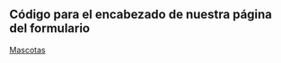 ## Código para el encabezado de nuestra página del formulario

<!doctype html>
<html lang="es">
<!--
CRUD con SQL Server y PHP
================================
Este archivo define un encabezado que es
incluido y reutilizado por otros archivos
================================
Plantilla inicial de Bootstrap 4
 
-->

<head>
    <meta charset="utf-8">
    <meta name="viewport" content="width=device-width, initial-scale=1, shrink-to-fit=no">
    <meta name="description" content="Conexión de PHP con SQL Server usando PDO">
    <title>Formulario de mascotas</title>
    <!-- Cargar el CSS de Boostrap-->
    <link href="\Styles\bootstrap.min.css" rel="stylesheet">
    <script src="\Scripts\jquery.js"></script>
    <script src="\Scripts\bootstrap.min.js"></script>
    <!-- Cargar estilos propios -->
    <link href="\Styles\style.css" rel="stylesheet">
    <script type="text/javascript" src="\Scripts\mascotas.js"></script>
</head>

<body>
    <!-- Definición del menú -->
    <nav class="navbar navbar-expand-md navbar-dark bg-dark fixed-top">
        <a class="navbar-brand" target="_blank" href="">Mascotas</a>
        <div class="collapse navbar-collapse" id="miNavbar">
         <!--   <ul class="navbar-nav mr-auto">
                <li class="nav-item">
                    <a class="nav-link" href="./listar.php">Listar</a>
                </li>
                <li class="nav-item">
                    <a class="nav-link" href="./formulario.php">Agregar</a>
                </li>
            </ul>-->
        </div>
    </nav>
    <!-- Termina la definición del menú -->
    <main role="main" class="container">
